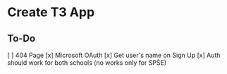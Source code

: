 # Create T3 App

## To-Do

[ ] 404 Page
[x] Microsoft OAuth
[x] Get user's name on Sign Up
[x] Auth should work for both schools (no works only for SPŠE)
